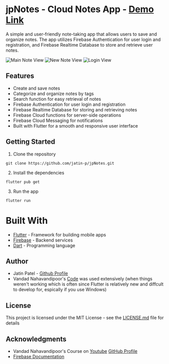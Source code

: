 # jpNotes - Cloud Notes App - [Demo Link](https://flutter-freecodecamp-69df3.web.app)

A simple and user-friendly note-taking app that allows users to save and organize notes. The app utilizes Firebase Authentication for user login and registration, and Firebase Realtime Database to store and retrieve user notes. 


![Main Note View](https://raw.github.com/jatin-p/jpNotes/master/screenshots/phone/main_note_view.png)
![New Note View](https://raw.github.com/jatin-p/jpNotes/master/screenshots/phone/new_note.png)
![Login View](https://raw.github.com/jatin-p/jpNotes/master/screenshots/phone/login.png)

## Features
- Create and save notes
- Categorize and organize notes by tags
- Search function for easy retrieval of notes
- Firebase Authentication for user login and registration
- Firebase Realtime Database for storing and retrieving notes
- Firebase Cloud functions for server-side operations
- Firebase Cloud Messaging for notifications
- Built with Flutter for a smooth and responsive user interface

## Getting Started

1. Clone the repository
```
git clone https://github.com/jatin-p/jpNotes.git
```

2. Install the dependencies
```
flutter pub get
```

3. Run the app
```
flutter run
```

# Built With
- [Flutter](https://flutter.dev/) - Framework for building mobile apps
- [Firebase](https://firebase.google.com/) - Backend services
- [Dart](https://dart.dev/) - Programming language

## Author

* Jatin Patel - [Github Profile](https://github.com/jatin-p)
* Vandad Nahavandipoor's [Code](https://github.com/vandadnp/mynotes-course) was used extensively (when things weren't working which is often since Flutter is relatively new and diffcult to develop for, espically if you use Windows)

## License

This project is licensed under the MIT License - see the [LICENSE.md](LICENSE.md) file for details

## Acknowledgments

* Vandad Nahavandipoor's Course on [Youtube](https://youtu.be/VPvVD8t02U8) [GitHub Profile](https://github.com/vandadnp)
* [Firebase Documentation](https://firebase.google.com/docs/flutter/setup?platform=ios#available-plugins)
